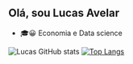 ## Olá, sou Lucas Avelar

- 🎓😀 Economia e Data science 

![Lucas GitHub stats](https://github-readme-stats.vercel.app/api?username=lucasav1&show_icons=true&theme=dracula)
[![Top Langs](https://github-readme-stats.vercel.app/api/top-langs/?username=lucasav1&langs_count=8)](https://github.com/lucasav1/github-readme-stats)
